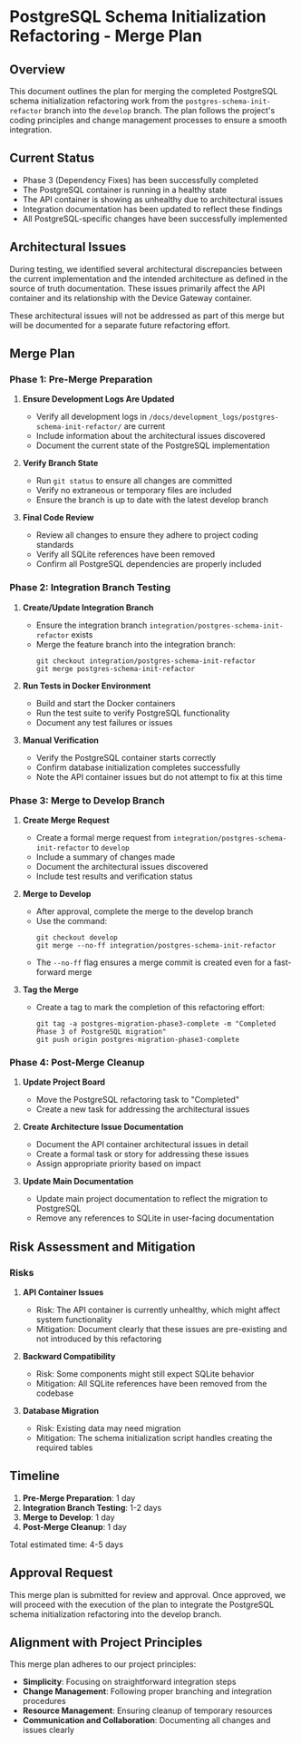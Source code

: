 # PostgreSQL Schema Initialization Refactoring - Merge Plan

## Overview

This document outlines the plan for merging the completed PostgreSQL schema initialization refactoring work from the `postgres-schema-init-refactor` branch into the `develop` branch. The plan follows the project's coding principles and change management processes to ensure a smooth integration.

## Current Status

- Phase 3 (Dependency Fixes) has been successfully completed
- The PostgreSQL container is running in a healthy state
- The API container is showing as unhealthy due to architectural issues
- Integration documentation has been updated to reflect these findings
- All PostgreSQL-specific changes have been successfully implemented

## Architectural Issues

During testing, we identified several architectural discrepancies between the current implementation and the intended architecture as defined in the source of truth documentation. These issues primarily affect the API container and its relationship with the Device Gateway container.

These architectural issues will not be addressed as part of this merge but will be documented for a separate future refactoring effort.

## Merge Plan

### Phase 1: Pre-Merge Preparation

1. **Ensure Development Logs Are Updated**
   - Verify all development logs in `/docs/development_logs/postgres-schema-init-refactor/` are current
   - Include information about the architectural issues discovered
   - Document the current state of the PostgreSQL implementation

2. **Verify Branch State**
   - Run `git status` to ensure all changes are committed
   - Verify no extraneous or temporary files are included
   - Ensure the branch is up to date with the latest develop branch

3. **Final Code Review**
   - Review all changes to ensure they adhere to project coding standards
   - Verify all SQLite references have been removed
   - Confirm all PostgreSQL dependencies are properly included

### Phase 2: Integration Branch Testing

1. **Create/Update Integration Branch**
   - Ensure the integration branch `integration/postgres-schema-init-refactor` exists
   - Merge the feature branch into the integration branch:
     ```
     git checkout integration/postgres-schema-init-refactor
     git merge postgres-schema-init-refactor
     ```

2. **Run Tests in Docker Environment**
   - Build and start the Docker containers
   - Run the test suite to verify PostgreSQL functionality
   - Document any test failures or issues

3. **Manual Verification**
   - Verify the PostgreSQL container starts correctly
   - Confirm database initialization completes successfully
   - Note the API container issues but do not attempt to fix at this time

### Phase 3: Merge to Develop Branch

1. **Create Merge Request**
   - Create a formal merge request from `integration/postgres-schema-init-refactor` to `develop`
   - Include a summary of changes made
   - Document the architectural issues discovered
   - Include test results and verification status

2. **Merge to Develop**
   - After approval, complete the merge to the develop branch
   - Use the command:
     ```
     git checkout develop
     git merge --no-ff integration/postgres-schema-init-refactor
     ```
   - The `--no-ff` flag ensures a merge commit is created even for a fast-forward merge

3. **Tag the Merge**
   - Create a tag to mark the completion of this refactoring effort:
     ```
     git tag -a postgres-migration-phase3-complete -m "Completed Phase 3 of PostgreSQL migration"
     git push origin postgres-migration-phase3-complete
     ```

### Phase 4: Post-Merge Cleanup

1. **Update Project Board**
   - Move the PostgreSQL refactoring task to "Completed"
   - Create a new task for addressing the architectural issues

2. **Create Architecture Issue Documentation**
   - Document the API container architectural issues in detail
   - Create a formal task or story for addressing these issues
   - Assign appropriate priority based on impact

3. **Update Main Documentation**
   - Update main project documentation to reflect the migration to PostgreSQL
   - Remove any references to SQLite in user-facing documentation

## Risk Assessment and Mitigation

### Risks

1. **API Container Issues**
   - Risk: The API container is currently unhealthy, which might affect system functionality
   - Mitigation: Document clearly that these issues are pre-existing and not introduced by this refactoring

2. **Backward Compatibility**
   - Risk: Some components might still expect SQLite behavior
   - Mitigation: All SQLite references have been removed from the codebase

3. **Database Migration**
   - Risk: Existing data may need migration
   - Mitigation: The schema initialization script handles creating the required tables

## Timeline

1. **Pre-Merge Preparation**: 1 day
2. **Integration Branch Testing**: 1-2 days
3. **Merge to Develop**: 1 day
4. **Post-Merge Cleanup**: 1 day

Total estimated time: 4-5 days

## Approval Request

This merge plan is submitted for review and approval. Once approved, we will proceed with the execution of the plan to integrate the PostgreSQL schema initialization refactoring into the develop branch.

## Alignment with Project Principles

This merge plan adheres to our project principles:

- **Simplicity**: Focusing on straightforward integration steps
- **Change Management**: Following proper branching and integration procedures
- **Resource Management**: Ensuring cleanup of temporary resources
- **Communication and Collaboration**: Documenting all changes and issues clearly 
